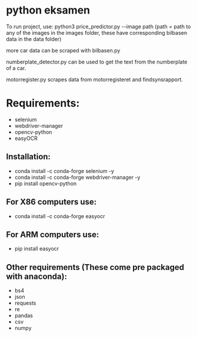 # python eksamen

To run project, use: python3 price_predictor.py --image path (path = path to any of the images in the images folder, these have corresponding bilbasen data in the data folder)

more car data can be scraped with bilbasen.py

numberplate_detector.py can be used to get the text from the numberplate of a car.

motorregister.py scrapes data from motorregisteret and findsynsrapport.


# Requirements:
- selenium
- webdriver-manager
- opencv-python
- easyOCR

## Installation:
- conda install -c conda-forge selenium -y
- conda install -c conda-forge webdriver-manager -y
- pip install opencv-python

## For X86 computers use:
- conda install -c conda-forge easyocr

## For ARM computers use:
- pip install easyocr
    
## Other requirements (These come pre packaged with anaconda):
- bs4
- json
- requests
- re
- pandas
- csv
- numpy